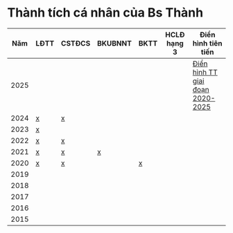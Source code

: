 # Thành tích cá nhân của Bs Thành

|Năm|LĐTT|CSTĐCS|BKUBNNT|BKTT|HCLĐ hạng 3|Điển hình tiên tiến|
|-- |--  |--    |--     |--  |--         |--                 |
|2025||||||[Điển hình TT giai đoạn 2020-2025]()|
|2024|[x]()|[x]()|
|2023|[x]()|
|2022|[x]()|[x]()|
|2021|[x]()|[x]()|[x]()|
|2020|[x]()|[x]()||[x]()|
|2019|
|2018|
|2017|
|2016|
|2015|

